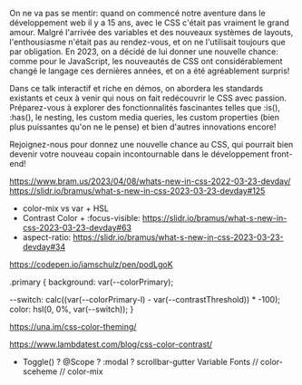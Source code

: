 
On ne va pas se mentir: quand on commencé notre aventure dans le développement web il y a 15 ans, avec le CSS c'était pas vraiment le grand amour. Malgré l'arrivée des variables et des nouveaux systèmes de layouts, l'enthousiasme n'était pas au rendez-vous, et on ne l'utilisait toujours que par obligation. En 2023, on a décidé de lui donner une nouvelle chance: comme pour le JavaScript, les nouveautés de CSS ont considérablement changé le langage ces dernières années, et on a été agréablement surpris!

Dans ce talk interactif et riche en démos, on abordera les standards existants et ceux à venir qui nous on fait redécouvrir le CSS avec passion. Préparez-vous à explorer des fonctionnalités fascinantes telles que :is(), :has(), le nesting, les custom media queries, les custom properties (bien plus puissantes qu'on ne le pense) et bien d'autres innovations encore!

Rejoignez-nous pour donnez une nouvelle chance au CSS, qui pourrait bien devenir votre nouveau copain incontournable dans le développement front-end!

https://www.bram.us/2023/04/08/whats-new-in-css-2022-03-23-devday/
https://slidr.io/bramus/what-s-new-in-css-2023-03-23-devday#125

* color-mix vs var + HSL
* Contrast Color + :focus-visible: https://slidr.io/bramus/what-s-new-in-css-2023-03-23-devday#63
* aspect-ratio: https://slidr.io/bramus/what-s-new-in-css-2023-03-23-devday#34

https://codepen.io/iamschulz/pen/podLgoK

.primary {
  background: var(--colorPrimary);
  
  --switch: calc((var(--colorPrimary-l) - var(--contrastThreshold)) * -100);
  color: hsl(0, 0%, var(--switch));
}

https://una.im/css-color-theming/

https://www.lambdatest.com/blog/css-color-contrast/

* Toggle() ? @Scope ? :modal ? scrollbar-gutter
Variable Fonts // color-sceheme // color-mix